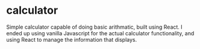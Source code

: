 # calculator
 
Simple calculator capable of doing basic arithmatic, built using React. I ended up using vanilla Javascript for the actual calculator functionality, and using React to manage the information that displays. 
